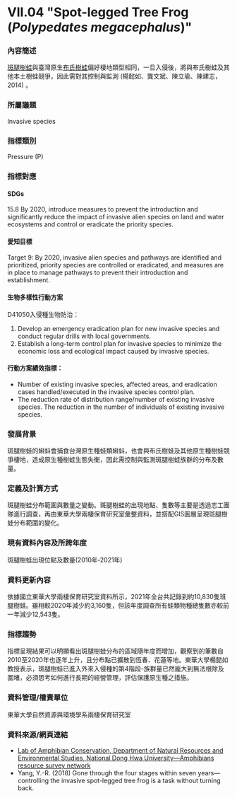 # VII.04 "Spot-legged Tree Frog (*Polypedates megacephalus*)"

<script type="text/javascript" src="http://cdn.mathjax.org/mathjax/latest/MathJax.js?config=TeX-AMS-MML_HTMLorMML"></script>

### 內容簡述
[斑腿樹蛙](http://taibif.tw/zh/namecode/380047)與臺灣原生[布氏樹蛙](http://taibif.tw/zh/namecode/422106)偏好棲地類型相同，一旦入侵後，將與布氏樹蛙及其他本土樹蛙競爭，因此需對其控制與監測 (楊懿如、龔文斌、陳立瑜、陳建志，2014) 。

### 所屬議題
Invasive species
### 指標類別
Pressure (P)
### 指標對應
#### SDGs
15.8 By 2020, introduce measures to prevent the introduction and significantly reduce the impact of invasive alien species on land and water ecosystems and control or eradicate the priority species.
#### 愛知目標
Target 9: By 2020, invasive alien species and pathways are identified and prioritized, priority species are controlled or eradicated, and measures are in place to manage pathways to prevent their introduction and establishment.
#### 生物多樣性行動方案
D41050入侵種生物防治：
1. Develop an emergency eradication plan for new invasive species and conduct regular drills with local governments.
2. Establish a long-term control plan for invasive species to minimize the economic loss and ecological impact caused by invasive species.
#### 行動方案績效指標：
* Number of existing invasive species, affected areas, and eradication cases handled/executed in the invasive species control plan.
* The reduction rate of distribution range/number of existing invasive species. The reduction in the number of individuals of existing invasive species.
### 發展背景
斑腿樹蛙的蝌蚪會捕食台灣原生種蛙類蝌蚪，也會與布氏樹蛙及其他原生種樹蛙競爭棲地，造成原生種樹蛙生態失衡，因此需控制與監測斑腿樹蛙族群的分布及數量。
### 定義及計算方式
斑腿樹蛙分布範圍與數量之變動。斑腿樹蛙的出現地點、隻數等主要是透過志工團隊進行調查，再由東華大學兩棲保育研究室彙整資料，並搭配GIS圖層呈現斑腿樹蛙分布範圍的變化。
### 現有資料內容及所跨年度
斑腿樹蛙出現位點及數量(2010年‐2021年)
### 資料更新內容
依據國立東華大學兩棲保育研究室資料所示，2021年全台共記錄到約10,830隻班腿樹蛙。雖相較2020年減少約3,160隻，但該年度調查所有蛙類物種總隻數亦較前一年減少12,543隻。
### 指標趨勢
指標呈現結果可以明顯看出斑腿樹蛙分布的區域隨年度而增加，觀察到的筆數自2010至2020年也逐年上升，且分布點已擴散到恆春、花蓮等地。東華大學楊懿如教授表示，斑腿樹蛙已進入外來入侵種的第4階段-族群量已然龐大到無法根除及圍堵，必須思考如何進行長期的經營管理，評估保護原生種之措施。
### 資料管理/權責單位
東華大學自然資源與環境學系兩棲保育研究室
### 資料來源/網頁連結
* [Lab of Amphibian Conservation, Department of Natural Resources and Environmental Studies, National Dong Hwa University—Amphibians resource survey network](http://tad.froghome.org/charts/2007-2018/main.html)
* Yang, Y.-R. (2018) Gone through the four stages within seven years—controlling the invasive spot-legged tree frog is a task without turning back.